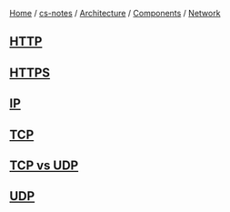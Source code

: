 [Home](https://mengxianbin.github.io) /
[cs-notes](https://mengxianbin.github.io/cs-notes/site) /
[Architecture](https://mengxianbin.github.io/cs-notes/site/Architecture) /
[Components](https://mengxianbin.github.io/cs-notes/site/Architecture/Components) /
[Network](https://mengxianbin.github.io/cs-notes/site/Architecture/Components/Network)

## [HTTP](https://mengxianbin.github.io/cs-notes/site/Architecture/Components/Network/HTTP/)

## [HTTPS](https://mengxianbin.github.io/cs-notes/site/Architecture/Components/Network/HTTPS/)

## [IP](https://mengxianbin.github.io/cs-notes/site/Architecture/Components/Network/IP/)

## [TCP](https://mengxianbin.github.io/cs-notes/site/Architecture/Components/Network/TCP/)

## [TCP vs UDP](https://mengxianbin.github.io/cs-notes/site/Architecture/Components/Network/TCP%20vs%20UDP)

## [UDP](https://mengxianbin.github.io/cs-notes/site/Architecture/Components/Network/UDP/)
